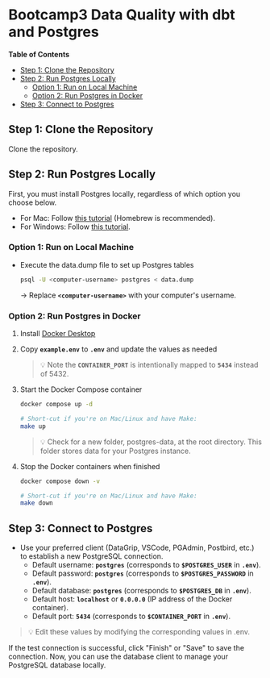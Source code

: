 # ****Bootcamp3 Data Quality with dbt and Postgres****

**Table of Contents**

- [Step 1: Clone the Repository](#step-1-clone-the-repository)
- [Step 2: Run Postgres Locally](#step-2-run-postgres-locally)
  - [Option 1: Run on Local Machine](#option-1-run-on-local-machine)
  - [Option 2: Run Postgres in Docker](#option-2-run-postgres-in-docker)
- [Step 3: Connect to Postgres](#step-3-connect-to-postgres)


## **Step 1: Clone the Repository**

Clone the repository.

## **Step 2: Run Postgres Locally**

First, you must install Postgres locally, regardless of which option you choose below.
- For Mac: Follow [this tutorial](https://daily-dev-tips.com/posts/installing-postgresql-on-a-mac-with-homebrew/) (Homebrew is recommended).
- For Windows: Follow [this tutorial](https://www.sqlshack.com/how-to-install-postgresql-on-windows/).

### **Option 1: Run on Local Machine**

- Execute the data.dump file to set up Postgres tables

    ```bash
    psql -U <computer-username> postgres < data.dump
    ```

    → Replace **`<computer-username>`** with your computer's username.


### **Option 2: Run Postgres in Docker**

1. Install [Docker Desktop](https://www.docker.com/products/docker-desktop/)
2. Copy **`example.env`** to **`.env`** and update the values as needed

    > 💡 Note the **`CONTAINER_PORT`** is intentionally mapped to **`5434`** instead of 5432.
    >
3. Start the Docker Compose container

    ```bash
    docker compose up -d

    # Short-cut if you're on Mac/Linux and have Make:
    make up
    ```

    > 💡 Check for a new folder, postgres-data, at the root directory. This folder stores data for your Postgres instance.
    >
4. Stop the Docker containers when finished

    ```bash
    docker compose down -v

    # Short-cut if you're on Mac/Linux and have Make:
    make down
    ```


## **Step 3: Connect to Postgres**

- Use your preferred client (DataGrip, VSCode, PGAdmin, Postbird, etc.) to establish a new PostgreSQL connection.
    - Default username: **`postgres`** (corresponds to **`$POSTGRES_USER`** in **`.env`**).
    - Default password: **`postgres`** (corresponds to **`$POSTGRES_PASSWORD`** in **`.env`**).
    - Default database: **`postgres`** (corresponds to **`$POSTGRES_DB`** in **`.env`**).
    - Default host: **`localhost`** or **`0.0.0.0`** (IP address of the Docker container).
    - Default port: **`5434`** (corresponds to **`$CONTAINER_PORT`** in **`.env`**).

> 💡 Edit these values by modifying the corresponding values in .env.
>

If the test connection is successful, click "Finish" or "Save" to save the connection. Now, you can use the database client to manage your PostgreSQL database locally.
